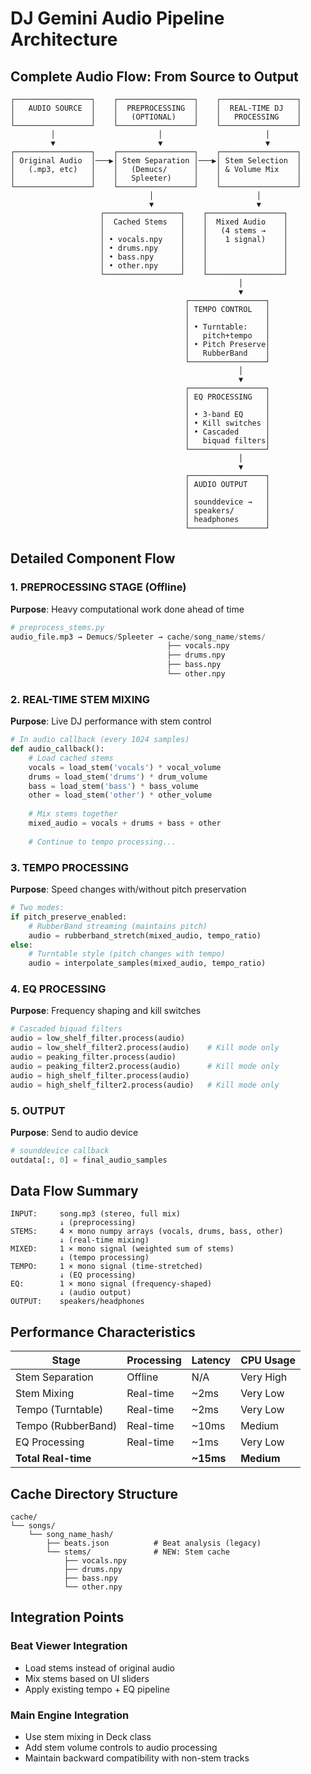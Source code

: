# DJ Gemini Audio Pipeline Architecture

## Complete Audio Flow: From Source to Output

```
┌─────────────────┐    ┌─────────────────┐    ┌─────────────────┐
│   AUDIO SOURCE  │    │  PREPROCESSING  │    │  REAL-TIME DJ   │
│                 │    │   (OPTIONAL)    │    │   PROCESSING    │
└─────────────────┘    └─────────────────┘    └─────────────────┘
         │                       │                       │
         ▼                       ▼                       ▼
┌─────────────────┐    ┌─────────────────┐    ┌─────────────────┐
│ Original Audio  │───▶│ Stem Separation │───▶│ Stem Selection  │
│   (.mp3, etc)   │    │   (Demucs/      │    │ & Volume Mix    │
│                 │    │   Spleeter)     │    │                 │
└─────────────────┘    └─────────────────┘    └─────────────────┘
                               │                       │
                               ▼                       ▼
                    ┌─────────────────┐    ┌─────────────────┐
                    │  Cached Stems   │    │  Mixed Audio    │
                    │                 │    │   (4 stems →    │
                    │ • vocals.npy    │    │    1 signal)    │
                    │ • drums.npy     │    │                 │
                    │ • bass.npy      │    │                 │
                    │ • other.npy     │    │                 │
                    └─────────────────┘    └─────────────────┘
                                                   │
                                                   ▼
                                       ┌─────────────────┐
                                       │ TEMPO CONTROL   │
                                       │                 │
                                       │ • Turntable:    │
                                       │   pitch+tempo   │
                                       │ • Pitch Preserve│
                                       │   RubberBand    │
                                       └─────────────────┘
                                                   │
                                                   ▼
                                       ┌─────────────────┐
                                       │ EQ PROCESSING   │
                                       │                 │
                                       │ • 3-band EQ     │
                                       │ • Kill switches │
                                       │ • Cascaded      │
                                       │   biquad filters│
                                       └─────────────────┘
                                                   │
                                                   ▼
                                       ┌─────────────────┐
                                       │ AUDIO OUTPUT    │
                                       │                 │
                                       │ sounddevice →   │
                                       │ speakers/       │
                                       │ headphones      │
                                       └─────────────────┘
```

## Detailed Component Flow

### 1. PREPROCESSING STAGE (Offline)
**Purpose**: Heavy computational work done ahead of time

```python
# preprocess_stems.py
audio_file.mp3 → Demucs/Spleeter → cache/song_name/stems/
                                   ├── vocals.npy
                                   ├── drums.npy  
                                   ├── bass.npy
                                   └── other.npy
```

### 2. REAL-TIME STEM MIXING
**Purpose**: Live DJ performance with stem control

```python
# In audio callback (every 1024 samples)
def audio_callback():
    # Load cached stems
    vocals = load_stem('vocals') * vocal_volume
    drums = load_stem('drums') * drum_volume  
    bass = load_stem('bass') * bass_volume
    other = load_stem('other') * other_volume
    
    # Mix stems together
    mixed_audio = vocals + drums + bass + other
    
    # Continue to tempo processing...
```

### 3. TEMPO PROCESSING
**Purpose**: Speed changes with/without pitch preservation

```python
# Two modes:
if pitch_preserve_enabled:
    # RubberBand streaming (maintains pitch)
    audio = rubberband_stretch(mixed_audio, tempo_ratio)
else:
    # Turntable style (pitch changes with tempo)  
    audio = interpolate_samples(mixed_audio, tempo_ratio)
```

### 4. EQ PROCESSING
**Purpose**: Frequency shaping and kill switches

```python
# Cascaded biquad filters
audio = low_shelf_filter.process(audio)
audio = low_shelf_filter2.process(audio)    # Kill mode only
audio = peaking_filter.process(audio)
audio = peaking_filter2.process(audio)      # Kill mode only  
audio = high_shelf_filter.process(audio)
audio = high_shelf_filter2.process(audio)   # Kill mode only
```

### 5. OUTPUT
**Purpose**: Send to audio device

```python
# sounddevice callback
outdata[:, 0] = final_audio_samples
```

## Data Flow Summary

```
INPUT:     song.mp3 (stereo, full mix)
           ↓ (preprocessing)
STEMS:     4 × mono numpy arrays (vocals, drums, bass, other)
           ↓ (real-time mixing)
MIXED:     1 × mono signal (weighted sum of stems)
           ↓ (tempo processing) 
TEMPO:     1 × mono signal (time-stretched)
           ↓ (EQ processing)
EQ:        1 × mono signal (frequency-shaped)
           ↓ (audio output)
OUTPUT:    speakers/headphones
```

## Performance Characteristics

| Stage | Processing | Latency | CPU Usage |
|-------|------------|---------|-----------|
| Stem Separation | Offline | N/A | Very High |
| Stem Mixing | Real-time | ~2ms | Very Low |
| Tempo (Turntable) | Real-time | ~2ms | Very Low |  
| Tempo (RubberBand) | Real-time | ~10ms | Medium |
| EQ Processing | Real-time | ~1ms | Very Low |
| **Total Real-time** | | **~15ms** | **Medium** |

## Cache Directory Structure

```
cache/
└── songs/
    └── song_name_hash/
        ├── beats.json          # Beat analysis (legacy)
        └── stems/              # NEW: Stem cache
            ├── vocals.npy
            ├── drums.npy
            ├── bass.npy
            └── other.npy
```

## Integration Points

### Beat Viewer Integration
- Load stems instead of original audio
- Mix stems based on UI sliders
- Apply existing tempo + EQ pipeline

### Main Engine Integration  
- Use stem mixing in Deck class
- Add stem volume controls to audio processing
- Maintain backward compatibility with non-stem tracks